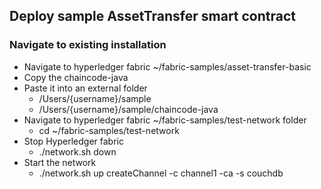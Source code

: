 ## Deploy sample AssetTransfer smart contract

### Navigate to existing installation
- Navigate to hyperledger fabric ~/fabric-samples/asset-transfer-basic
- Copy the chaincode-java
- Paste it into an external folder
    - /Users/{username}/sample
    - /Users/{username}/sample/chaincode-java
- Navigate to hyperledger fabric ~/fabric-samples/test-network folder
    - cd ~/fabric-samples/test-network
- Stop Hyperledger fabric
    - ./network.sh down
- Start the network 
    - ./network.sh up createChannel -c channel1 -ca -s couchdb

